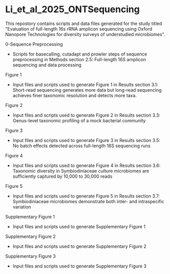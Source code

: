 # Li_et_al_2025_ONTSequencing
This repostory contains scripts and data files generated for the study titled "Evaluation of full-length 16s rRNA amplicon sequencing using Oxford Nanopore Technologies for diversity surveys of understudied microbiomes".

0-Sequence Preprocessing

- Scripts for basecalling, cutadapt and prowler steps of sequence preprocessing in Methods section 2.5: Full-length 16S amplicon sequencing and data processing


Figure 1

- Input files and scripts used to generate Figure 1 in Results section 3.1: Short-read sequencing generates more data but long-read sequencing achieves finer taxonomic resolution and detects more taxa.

Figure 2

- Input files and scripts used to generate Figure 2 in Results section 3.3: Genus-level taxonomic profiling of a mock bacterial community

Figure 3

- Input files and scripts used to generate Figure 3 in Results section 3.5: No batch effects detected across full-length 16S sequencing runs

Figure 4

- Input files and scripts used to generate Figure 4 in Results section 3.6: Taxonomic diversity in Symbiodiniaceae culture microbiomes are sufficiently captured by 10,000 to 30,000 reads

Figure 5

- Input files and scripts used to generate Figure 5 in Results section 3.7: Symbiodiniaceae microbiomes demonstrate both inter- and intraspecific variation

Supplementary Figure 1

- Input files and scripts used to generate Supplementary Figure 1

Supplementary Figure 2

- Input files and scripts used to generate Supplementary Figure 2

Supplementary Figure 3

- Input files and scripts used to generate Supplementary Figure 3

